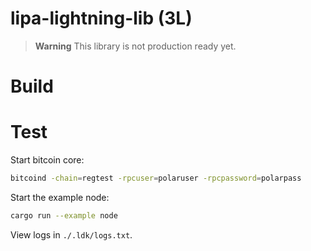 # lipa-lightning-lib (3L)

> **Warning**
> This library is not production ready yet.

# Build

# Test

Start bitcoin core:
```sh
bitcoind -chain=regtest -rpcuser=polaruser -rpcpassword=polarpass
```

Start the example node:
```sh
cargo run --example node
```

View logs in `./.ldk/logs.txt`.
